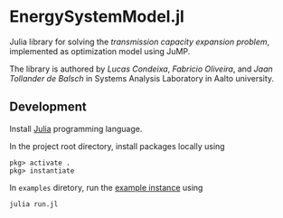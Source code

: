 # EnergySystemModel.jl
Julia library for solving the *transmission capacity expansion problem*, implemented as optimization model using JuMP.

The library is authored by *Lucas Condeixa*, *Fabricio Oliveira*, and *Jaan Tollander de Balsch* in Systems Analysis Laboratory in Aalto university.

## Development
Install [Julia](https://julialang.org/) programming language.

In the project root directory, install packages locally using
```
pkg> activate .
pkg> instantiate
```

In `examples` diretory, run the [example instance](./examples/instance) using
```bash
julia run.jl
```
